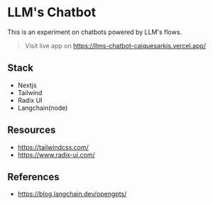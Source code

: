 # LLM's Chatbot
This is an experiment on chatbots powered by LLM's flows.

> Visit live app on https://llms-chatbot-caiquesarkis.vercel.app/

## Stack
- Nextjs
- Tailwind
- Radix UI
- Langchain(node)

## Resources
- https://tailwindcss.com/
- https://www.radix-ui.com/

## References
- https://blog.langchain.dev/opengpts/